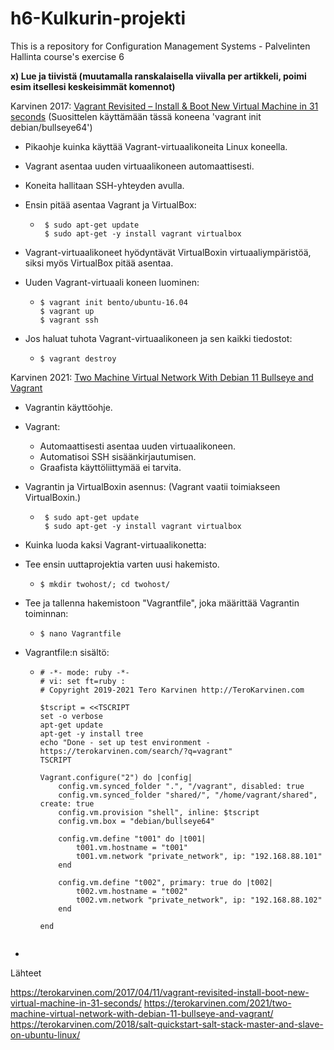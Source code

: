 # h6-Kulkurin-projekti
This is a repository for Configuration Management Systems - Palvelinten Hallinta course's exercise 6

__x) Lue ja tiivistä (muutamalla ranskalaisella viivalla per artikkeli, poimi esim itsellesi keskeisimmät komennot)__

Karvinen 2017: [Vagrant Revisited – Install & Boot New Virtual Machine in 31 seconds](https://terokarvinen.com/2017/04/11/vagrant-revisited-install-boot-new-virtual-machine-in-31-seconds/) (Suosittelen käyttämään tässä koneena 'vagrant init debian/bullseye64')

* Pikaohje kuinka käyttää Vagrant-virtuaalikoneita Linux koneella.
* Vagrant asentaa uuden virtuaalikoneen automaattisesti.
* Koneita hallitaan SSH-yhteyden avulla.

* Ensin pitää asentaa Vagrant ja VirtualBox:
  * ```
     $ sudo apt-get update
     $ sudo apt-get -y install vagrant virtualbox
    ```
* Vagrant-virtuaalikoneet hyödyntävät VirtualBoxin virtuaaliympäristöä, siksi myös VirtualBox pitää asentaa.

* Uuden Vagrant-virtuaali koneen luominen:
   * ```
     $ vagrant init bento/ubuntu-16.04
     $ vagrant up
     $ vagrant ssh
     ```

* Jos haluat tuhota Vagrant-virtuaalikoneen ja sen kaikki tiedostot:
  * `$ vagrant destroy`

Karvinen 2021: [Two Machine Virtual Network With Debian 11 Bullseye and Vagrant](https://terokarvinen.com/2022/palvelinten-hallinta-2022p2/?from=MoodleNews#h1-hello-salt)

* Vagrantin käyttöohje.
* Vagrant:
  * Automaattisesti asentaa uuden virtuaalikoneen.
  * Automatisoi SSH sisäänkirjautumisen.
  * Graafista käyttöliittymää ei tarvita.
* Vagrantin ja VirtualBoxin asennus: (Vagrant vaatii toimiakseen VirtualBoxin.)
  * ```
     $ sudo apt-get update
     $ sudo apt-get -y install vagrant virtualbox
    ```
    
* Kuinka luoda kaksi Vagrant-virtuaalikonetta:
* Tee ensin uuttaprojektia varten uusi hakemisto.
  * `$ mkdir twohost/; cd twohost/`
* Tee ja tallenna hakemistoon "Vagrantfile", joka määrittää Vagrantin toiminnan:
  * `$ nano Vagrantfile`
* Vagrantfile:n sisältö:
  * ```
    # -*- mode: ruby -*-
    # vi: set ft=ruby :
    # Copyright 2019-2021 Tero Karvinen http://TeroKarvinen.com

    $tscript = <<TSCRIPT
    set -o verbose
    apt-get update
    apt-get -y install tree
    echo "Done - set up test environment - https://terokarvinen.com/search/?q=vagrant"
    TSCRIPT

    Vagrant.configure("2") do |config|
  	    config.vm.synced_folder ".", "/vagrant", disabled: true
	    config.vm.synced_folder "shared/", "/home/vagrant/shared", create: true
	    config.vm.provision "shell", inline: $tscript
	    config.vm.box = "debian/bullseye64"

	    config.vm.define "t001" do |t001|
		    t001.vm.hostname = "t001"
		    t001.vm.network "private_network", ip: "192.168.88.101"
	    end

	    config.vm.define "t002", primary: true do |t002|
		    t002.vm.hostname = "t002"
		    t002.vm.network "private_network", ip: "192.168.88.102"
	    end
	
    end
  ```

* 


























Lähteet

https://terokarvinen.com/2017/04/11/vagrant-revisited-install-boot-new-virtual-machine-in-31-seconds/
https://terokarvinen.com/2021/two-machine-virtual-network-with-debian-11-bullseye-and-vagrant/
https://terokarvinen.com/2018/salt-quickstart-salt-stack-master-and-slave-on-ubuntu-linux/





